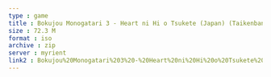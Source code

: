 ```yaml
---
type : game
title : Bokujou Monogatari 3 - Heart ni Hi o Tsukete (Japan) (Taikenban)
size : 72.3 M
format : iso
archive : zip
server : myrient
link2 : Bokujou%20Monogatari%203%20-%20Heart%20ni%20Hi%20o%20Tsukete%20%28Japan%29%20%28Taikenban%29
---
```

